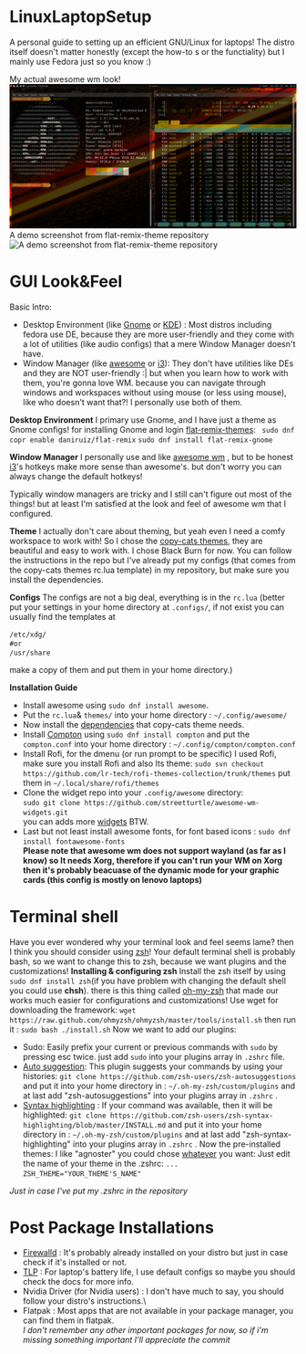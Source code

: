 # LinuxLaptopSetup

A personal guide to setting up an efficient GNU/Linux for laptops!
The distro itself doesn't matter honestly (except the how-to s or the functiality) but I mainly use Fedora just so you know :)

My actual awesome wm look!
![My actual desktop look!](https://github.com/MKmasterg/LinuxLaptopSetup/blob/main/gallery/awesome_main.png)
A demo screenshot from flat-remix-theme repository
![A demo screenshot from flat-remix-theme repository](https://github.com/MKmasterg/LinuxLaptopSetup/blob/main/gallery/demo_flat_remix_theme_gnome.png)
# GUI Look&Feel
Basic Intro:
 - Desktop Environment (like [Gnome](https://www.gnome.org/) or [KDE](https://kde.org/)) : Most distros including fedora use DE, because they are more user-friendly and they come with a lot of utilities (like audio configs) that a mere Window Manager doesn't have.
 - Window Manager (like [awesome](awesomewm.org) or [i3](i3wm.org)): They don't have utilities like DEs and they are NOT user-friendly :| but when you learn how to work with them, you're gonna love WM. because you can navigate through windows and workspaces without using mouse (or less using mouse), like who doesn't want that?!
 I personally use both of them.  
 
 **Desktop Environment** 
 I primary use Gnome, and I have just a theme as Gnome configs!
 for installing Gnome and login [flat-remix-themes](https://drasite.com/flat-remix-gnome):
` sudo dnf copr enable daniruiz/flat-remix`
`sudo dnf install flat-remix-gnome`

**Window Manager**
I personally use and like [awesome wm](https://awesomewm.org/) , but to be honest [i3](i3wm.org)'s hotkeys make more sense than awesome's. but don't worry you can always change the default hotkeys!

Typically window managers are tricky and I still can't figure out most of the things! but at least I'm satisfied at the look and feel of awesome wm that I configured.


**Theme**
I actually don't care about theming, but yeah even I need a comfy workspace to work with!
So I chose the [copy-cats themes](https://github.com/lcpz/awesome-copycats), they are beautiful and easy to work with. I chose Black Burn for now. You can follow the instructions in the repo but I've already put my configs (that comes from the copy-cats themes rc.lua template) in my repository, but make sure you install the dependencies.  

**Configs**
The configs are not a big deal, everything is in the `rc.lua` (better put your settings in your home directory at `.configs/`, if not exist you can usually find the templates at 

    /etc/xdg/
    #or 
    /usr/share 
   make a copy of them and put them in your home directory.)

**Installation Guide**

 - Install awesome using `sudo dnf install awesome`.
 - Put the `rc.lua`& `themes/` into your home directory : `~/.config/awesome/` 
 - Now install the [dependencies](https://github.com/lcpz/awesome-copycats#notes) that copy-cats theme needs.
 - Install [Compton](https://github.com/chjj/compton) using `sudo dnf install compton` and put the `compton.conf` into your home directory : `~/.config/compton/compton.conf`
 - Install Rofi, for the dmenu (or run prompt to be specific) I used Rofi, make sure you install Rofi and also Its theme: `sudo svn checkout https://github.com/lr-tech/rofi-themes-collection/trunk/themes` put them in `~/.local/share/rofi/themes`
 - Clone the widget repo into your `.config/awesome` directory:\
 `sudo git clone https://github.com/streetturtle/awesome-wm-widgets.git`\
 you can adds more [widgets](https://github.com/streetturtle/awesome-wm-widgets) BTW.
 - Last but not least install awesome fonts, for font based icons : `sudo dnf install fontawesome-fonts`\
 **Please note that awesome wm does not support wayland (as far as I know) so It needs Xorg, therefore if you can't run your WM on Xorg then it's probably beacuase of the dynamic mode for your graphic cards (this config is mostly on lenovo laptops)**

# Terminal shell
Have you ever wondered why your terminal look and feel seems lame? then I think you should consider using [zsh](https://www.zsh.org/)!
Your default terminal shell is probably bash, so we want to change this to zsh, because we want plugins and the customizations!
**Installing & configuring zsh**
Install the zsh itself by using `sudo dnf install zsh`(if you have problem with changing the default shell you could use **chsh**). there is this thing called [oh-my-zsh](https://ohmyz.sh/) that made our works much easier for configurations and customizations! 
Use wget for downloading the framework: 
`wget https://raw.github.com/ohmyzsh/ohmyzsh/master/tools/install.sh`
then run it : `sudo bash ./install.sh`
Now we want to add our plugins:

 - Sudo: Easily prefix your current or previous commands with  `sudo`  by pressing  esc  twice. just add `sudo` into your plugins array in `.zshrc` file. 
 - [Auto suggestion](https://github.com/zsh-users/zsh-autosuggestions): This plugin suggests your commands by using your histories: 
`git clone https://github.com/zsh-users/zsh-autosuggestions` and put it into your home directory in : `~/.oh-my-zsh/custom/plugins` and at last add "zsh-autosuggestions" into your plugins array in `.zshrc` .
 - [Syntax highlighting](https://github.com/zsh-users/zsh-syntax-highlighting/) : If your command was available, then it will be highlighted: 
`git clone https://github.com/zsh-users/zsh-syntax-highlighting/blob/master/INSTALL.md` and put it into your home directory in : `~/.oh-my-zsh/custom/plugins` and at last add "zsh-syntax-highlighting" into your plugins array in `.zshrc` .
Now the pre-installed themes:
I like "agnoster" you could chose [whatever](https://github.com/ohmyzsh/ohmyzsh/wiki/Themes) you want:
Just edit the name of your theme in the .zshrc: 
`...
ZSH_THEME="YOUR_THEME'S_NAME"
`

*Just in case I've put my .zshrc in the repository*
# Post Package Installations

 - [Firewalld](https://firewalld.org/) : It's probably already installed on your distro but just in case check if it's installed or not.
 - [TLP](https://linrunner.de/tlp/) : For laptop's battery life, I use default configs so maybe you should check the docs for more info.
 - Nvidia Driver (for Nvidia users) : I don't have much to say, you should follow your distro's instructions.\
 - Flatpak : Most apps that are not available in your package manager, you can find them in flatpak.\
 *I don't remember any other important packages for now, so if i'm missing something important I'll appreciate the commit*
